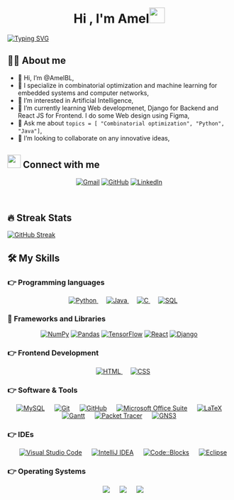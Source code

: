 <h1 align="center">Hi , I'm Amel<img src="https://media.giphy.com/media/hvRJCLFzcasrR4ia7z/giphy.gif" width="35"></h1>


[![Typing SVG](https://readme-typing-svg.herokuapp.com?size=19&duration=3000&color=B918F7&center=true&vCenter=true&multiline=true&width=1000&height=170&lines=Software+Engineer;Algorithms+and+Data+Structures%2C+OOP+;Combinatorial+Optimization%2C+ML;Always+Learning+New+Things)](https://git.io/typing-svg)


## :sassy_man:  About me

- 👋 Hi, I’m @AmelBL,
- 🧠 I specialize in combinatorial optimization and machine learning for embedded systems and computer networks,
- 👀 I’m interested in Artificial Intelligence, 
- 🌱 I’m currently learning Web developmenet, Django for Backend and React JS for Frontend. I do some Web design using Figma,
- 💬 Ask me about ``` topics = [ "Combinatorial optimization", "Python", "Java"] ```,
- 💞️ I’m looking to collaborate on any innovative ideas,


## <img src="https://media.giphy.com/media/iY8CRBdQXODJSCERIr/giphy.gif" width="30px"> Connect with me
<p align="center">
	<a href="mailto:ga_blilita@esi.dz"><img img src="https://img.shields.io/badge/gmail-%23EA4335.svg?style=plastic&logo=gmail&logoColor=white" alt="Gmail"/></a>
	<a href="https://github.com/AmelBL"><img src="https://img.shields.io/badge/github-%23181717.svg?style=plastic&logo=github&logoColor=white" alt="GitHub"/></a>
	<a href="https://www.linkedin.com/in/amel-blilita/"><img src="https://img.shields.io/badge/linkedin-%230A66C2.svg?style=plastic&logo=linkedin&logoColor=white" alt="LinkedIn"/></a>
</p>

<br>


## 🔥 Streak Stats

[![GitHub Streak](https://github-readme-streak-stats.herokuapp.com?user=AmelBL&theme=tokyonight&date_format=M%20j%5B%2C%20Y%5D)](https://git.io/streak-stats)


## 🛠️ My Skills

### 👉 Programming languages

<p align="center"> 
  &emsp;
   <a href="https://www.python.org" target="_blank">
    <img alt="Python" src="https://img.shields.io/badge/Python%20-%2314354C.svg?style=plastic&logo=python&logoColor=white">
  </a>
  &emsp;
  <a href="https://www.java.com" target="_blank"> 
    <img alt="Java" src="https://img.shields.io/badge/Java-%23007396.svg?style=plastic&logo=java&logoColor=white">
  </a>
  &emsp; 
  <a href="https://www.cprogramming.com/" target="_blank"> 
    <img alt="C" src="https://img.shields.io/badge/C%20-%232370ED.svg?style=plastic&logo=c&logoColor=white">
  </a> 
  &emsp; 
  <a href="#"> 
    <img alt="SQL" src="https://img.shields.io/badge/SQL%20-%23025E8C.svg?logo=amazon-dynamodb&logoColor=white">
  </a> 
</p>

### 🧰 Frameworks and Libraries

<p align="center">
    <a href="#"><img alt="NumPy" src="https://img.shields.io/badge/Numpy%20-%23013243.svg?style=plastic&logo=numpy&logoColor=white"></a>
    <a href="#"><img alt="Pandas" src="https://img.shields.io/badge/Pandas%20-%23150458.svg?style=plastic&logo=pandas&logoColor=white"></a>
    <a href="#"><img alt="TensorFlow" src="https://img.shields.io/badge/TensorFlow%20-%23FF6F00.svg?style=plastic&logo=TensorFlow&logoColor=white"></a>
    <a href="#"><img alt="React" src="https://img.shields.io/badge/React-20232A?style=for-the-badge&style=plastic&logo=react&logoColor=61DAFB"></a>
    <a href="#"><img alt="Django" src="https://img.shields.io/badge/Django-092E20?style=for-the-badge&style=plastic&logo=django&logoColor=white"></a>

</p>

### 👉 Frontend Development
<p align="center"> 
  &emsp; 
  <a href="https://www.w3.org/html/" target="_blank"> 
   <img alt="HTML" src="https://img.shields.io/badge/HTML5%20-%23E34F26.svg?style=plastic&logo=html5&logoColor=white">
  </a>   
  &emsp;
  <a href="https://www.w3schools.com/css/" target="_blank">
    <img alt="CSS" src="https://img.shields.io/badge/CSS%20-%231572B6.svg?style=plastic&logo=css3&logoColor=white">
  </a>  
  
</p>

 ### 👉 Software & Tools
 
<p align="center">
    &emsp;
    <a href="#"><img alt="MySQL" src="https://img.shields.io/badge/MySQL-00000F?style=plastic&logo=mysql&logoColor=white"></a>
    &emsp;
    <a href="#"><img alt="Git" src="https://img.shields.io/badge/Git%20-%23F05033.svg?style=plastic&logo=git&logoColor=white"></a>
  &emsp;
    <a href="#"><img alt="GitHub" src="https://img.shields.io/badge/github-%23181717.svg?style=plastic&logo=github&logoColor=white"></a>
  &emsp;
    <a href="#"><img alt="Microsoft Office Suite" src="https://img.shields.io/badge/Microsoft%20Office%20Suite-%2334A853.svg?style=plastic&logo=microsoftoffice%20sheets&logoColor=white"></a>
  &emsp;
    <a href="#"><img alt="LaTeX" src="https://img.shields.io/badge/LaTeX-000000?style=plastic&logo=latex&logoColor=white"></a>
  &emsp;
    <a href="#"><img alt="Gantt" img src="https://img.shields.io/badge/Gantt-%23000000.svg?style=plastic"></a>
  &emsp;
    <a href="#"><img alt="Packet Tracer" src="https://img.shields.io/badge/Packet%20Tracer-%235586A4.svg?style=plastic&logo=cisco&logoColor=white"></a>
  &emsp;
    <a href="#"><img alt="GNS3" src="https://img.shields.io/badge/GNS3-%235586A4.svg?style=plastic"></a>
	
</p>

 ### 👉 IDEs
 
<p align="center">
  &emsp;
    <a href="#"><img alt="Visual Studio Code" src="https://img.shields.io/badge/Visual%20Studio%20Code-0078d7.svg?style=plastic&logo=visual-studio-code&logoColor=white"></a>
  &emsp;
    <a href="#"><img alt="IntelliJ IDEA" src="https://img.shields.io/badge/IntelliJ%20IDEA-%23000000.svg?style=plastic&logo=intellijidea&logoColor=white" /></a>
  &emsp;
    <a href="#"><img alt="Code::Blocks" src="https://img.shields.io/badge/Code%20::Blocks-%2366595C.svg?&style=plastic" /></a>
  &emsp;
    <a href="#"><img alt="Eclipse" src="https://img.shields.io/badge/Eclipse%20ide-%232C2255.svg?&style=plastic&logo=eclipse%20ide&logoColor=white" /></a>
</p>


 ### 👉 Operating Systems
 
<p align="center">
  &emsp;
    <a href="#"><img src="https://img.shields.io/badge/Linux-FCC624?style=plastic&logo=linux&logoColor=black"></a>
  &emsp;
    <a href="#"><img src="https://img.shields.io/badge/Ubuntu-E95420?style=plastic&logo=ubuntu&logoColor=white"></a>
  &emsp;
    <a href="#"><img src="https://img.shields.io/badge/Windows-0078D6?style=plastic&logo=windows&logoColor=white"></a>	  
</p>

<br/>


